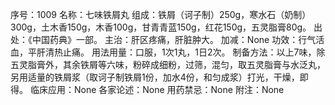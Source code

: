 序号：1009
名称：七味铁屑丸
组成：铁屑（诃子制）250g，寒水石（奶制）300g，土木香150g，木香100g，甘青青蓝150g，红花150g，五灵脂膏80g。
出处：《中国药典》一部。
主治：肝区疼痛，肝脏肿大。
加减：None
功效：行气活血，平肝清热止痛。
用法用量：口服，1次1丸，1日2次。
制备方法：以上7味，除五灵脂膏外，其余铁屑等六味，粉碎成细粉，过筛，混匀，取五灵脂膏与水泛丸，另用适量的铁屑浆（取诃子制铁屑1份，加水4份，和匀成浆）打光，干燥，即得。
临床应用：None
各家论述：None
用药禁忌：None
附注：None
